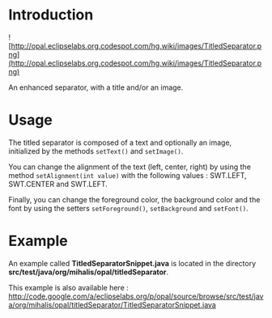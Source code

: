 # Introduction #

![http://opal.eclipselabs.org.codespot.com/hg.wiki/images/TitledSeparator.png](http://opal.eclipselabs.org.codespot.com/hg.wiki/images/TitledSeparator.png)

An enhanced separator, with a title and/or an image.

# Usage #

The titled separator is composed of a text and optionally an image, initialized by the methods `setText()` and `setImage()`.

You can change the alignment of the text (left, center, right) by using the method `setAlignment(int value)` with the following values : SWT.LEFT, SWT.CENTER and SWT.LEFT.

Finally, you can change the foreground color, the background color and the font by using the setters `setForeground()`, `setBackground` and `setFont()`.

# Example #

An example called **TitledSeparatorSnippet.java** is located in the directory **src/test/java/org/mihalis/opal/titledSeparator**.

This example is also available here : http://code.google.com/a/eclipselabs.org/p/opal/source/browse/src/test/java/org/mihalis/opal/titledSeparator/TitledSeparatorSnippet.java